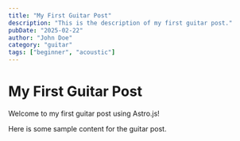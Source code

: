 ```yaml
---
title: "My First Guitar Post"
description: "This is the description of my first guitar post."
pubDate: "2025-02-22"
author: "John Doe"
category: "guitar"
tags: ["beginner", "acoustic"]
---
```


# My First Guitar Post

Welcome to my first guitar post using Astro.js!

Here is some sample content for the guitar post.